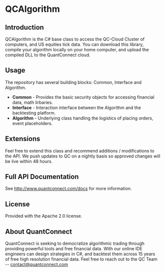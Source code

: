 # QCAlgorithm

## Introduction

QCAlgorithm is the C# base class to access the QC-Cloud Cluster of computers, and US equities tick data. You can download this library, compile your algorithm locally on your home computer, and upload the compiled DLL to the QuantConnect cloud.

## Usage

The repository has several building blocks: Common, Interface and Algorithm.

* **Common** - Provides the basic security objects for accessing financial data, math lirbaries.
* **Interface** - Interaction interface between the Algorithm and the backtesting platform.
* **Algorithm** - Underlying class handling the logistics of placing orders, event placeholders.

## Extensions

Feel free to extend this class and recommend additions / modifications to the API. We push updates to QC on a nightly basis so approved changes will be live within 48 hours.

## Full API Documentation

See http://www.quantconnect.com/docs for more information.

## License

Provided with the Apache 2.0 license.

## About QuantConnect

QuantConnect is seeking to democratize algorithmic trading through providing powerful tools and free financial data. With our online IDE engineers can design strategies in C#, and backtest them across 15 years of free high resolution financial data. Feel free to reach out to the QC Team -- contact@quantconnect.com
